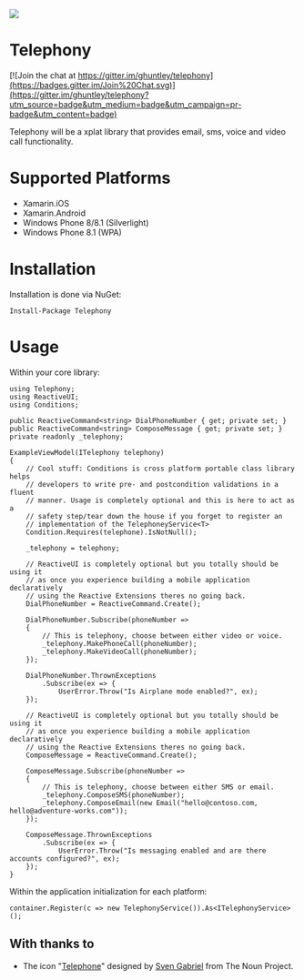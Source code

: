 ![](http://i.imgur.com/xsRdz22.png)
# Telephony 

[![Join the chat at https://gitter.im/ghuntley/telephony](https://badges.gitter.im/Join%20Chat.svg)](https://gitter.im/ghuntley/telephony?utm_source=badge&utm_medium=badge&utm_campaign=pr-badge&utm_content=badge)

Telephony will be a xplat library that provides email, sms, voice and video call functionality. 

# Supported Platforms

* Xamarin.iOS
* Xamarin.Android
* Windows Phone 8/8.1 (Silverlight)
* Windows Phone 8.1 (WPA)

# Installation
Installation is done via NuGet:

    Install-Package Telephony
        	
# Usage

Within your core library:

    using Telephony;
    using ReactiveUI;
    using Conditions;
   	
    public ReactiveCommand<string> DialPhoneNumber { get; private set; }
    public ReactiveCommand<string> ComposeMessage { get; private set; }
    private readonly _telephony;

    ExampleViewModel(ITelephony telephony)
    {
    	// Cool stuff: Conditions is cross platform portable class library helps
    	// developers to write pre- and postcondition validations in a fluent
        // manner. Usage is completely optional and this is here to act as a
        // safety step/tear down the house if you forget to register an
        // implementation of the TelephoneyService<T> 
        Condition.Requires(telephone).IsNotNull();
        
        _telephony = telephony;
        
        // ReactiveUI is completely optional but you totally should be using it
        // as once you experience building a mobile application declaratively
        // using the Reactive Extensions theres no going back. 
        DialPhoneNumber = ReactiveCommand.Create();
       	
       	DialPhoneNumber.Subscribe(phoneNumber => 
       	{
       		// This is telephony, choose between either video or voice.
       		_telephony.MakePhoneCall(phoneNumber);
       		_telephony.MakeVideoCall(phoneNumber);
       	});
       	
    	DialPhoneNumber.ThrownExceptions
            .Subscribe(ex => {
                UserError.Throw("Is Airplane mode enabled?", ex);
        });

        // ReactiveUI is completely optional but you totally should be using it
        // as once you experience building a mobile application declaratively
        // using the Reactive Extensions theres no going back. 
        ComposeMessage = ReactiveCommand.Create();
       	
       	ComposeMessage.Subscribe(phoneNumber => 
       	{
       		// This is telephony, choose between either SMS or email.
       		_telephony.ComposeSMS(phoneNumber);
       		_telephony.ComposeEmail(new Email("hello@contoso.com, hello@adventure-works.com"));
       	});
       	
    	ComposeMessage.ThrownExceptions
            .Subscribe(ex => {
                UserError.Throw("Is messaging enabled and are there accounts configured?", ex);
        });
    }

Within the application initialization for each platform:
    	
    container.Register(c => new TelephonyService()).As<ITelephonyService>();

## With thanks to
* The icon "<a href="http://thenounproject.com/term/telephone/77246/" target="_blank">Telephone</a>" designed by <a href="http://thenounproject.com/sven-gabriel" target="_blank">Sven Gabriel</a> from The Noun Project.
